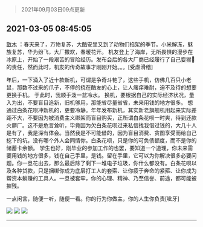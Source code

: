 > 2021年09月03日09点更新
<link rel="stylesheet" href="https://cdn.jsdelivr.net/gh/taotie6/sampleJSON@main/css/photo_show.css">


 ## 2021-03-05 08:45:05 

 [㪚木](https://www.coolapk.com/feed/25299063?shareKey=M2FiOGY3NjVlMDAwNjEzMTc3YzU~) ：春天来了，万物复苏，大酷安里又到了动物们掐架的季节。小米解冻，魅族复苏，华为纷飞，大厂撒欢，春暖花开。
机友登上了海岸，无所畏惧的漫步在冰原上，开始了一段艰苦的冒险经历。发布会后的各大厂商已经履行了自己耍猴🐒的责任，然而此时，机友的传奇故事才刚刚开始。。。[受虐滑稽]

年后<!--break-->，一下涌入了近十款新机，可谓是争奇斗艳了，这些手机，仿佛几百只小老鼠，那数不过来的爪子，不停的挠在酷友的心上，让人瘙痒难耐，迫不及待的想要更换手机。
于此时，我顺手泼一盆冷水。
换机，要根据自己的实际经济状况，量入为出，不要盲目追新，旧机够用，那能省尽量省省，未来用钱的地方很多。
想通过白条花呗冲新机的，更要冷静。年年发布新机，其实新老旗舰机用起来实际差距不大，不要因为被消费主义绑架而盲目购买，正所谓白条花呗一时爽，待到还款火髒厂。这不是危言耸听，毕竟因为欠白条花呗过来私信找我借过钱的，大几十人是有了，我是深有体会。当然我是不可能借的，因为盲目消费、贪图享受而给自己挖下的坑，没有哪个外人会同情你。白条花呗，只是你的可负债额度，而不是你的储蓄卡余额。
学生也好，刚毕业的参加工作的也罢，要知道一个道理，你未来需要用钱的地方很多，钱在自己手里，是钱。留在手里，它可以为你解决很多必要问题。你一旦花出去，那么最后除了剩下一堆电子垃圾，你什么都没有。白条花呗以及各种贷款，只是捆绑你成为底层打工人的套索、让你疲于奔命的紧箍、让你成为帮资本躺赚的工具人。一旦被套牢，你的心理、精神、乃至信誉、前途，都可能被摧残。

一点闲言，随便一听，随便一看。你的行为你做主，你的人生你负责[呲牙] 

<div class="album">
<img class="img-item" src="http://image.coolapk.com/feed/2021/0127/19/1081091_0635cfdc_5333_1359@288x512.gif" />
<img class="img-item" src="http://image.coolapk.com/feed/2021/0126/07/1081091_0ca9bfdf_7045_81@648x363.gif" />
<img class="img-item" src="http://image.coolapk.com/feed/2021/0126/07/1081091_2406a6f9_7006_7036@576x324.gif" />
</div>

 ------- 

